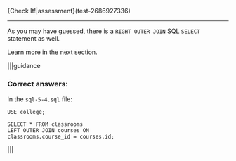 {Check It!|assessment}(test-2686927336)


---
As you may have guessed, there is a `RIGHT OUTER JOIN` SQL `SELECT` statement as well. 

Learn more in the next section.

|||guidance

### Correct answers:

In the `sql-5-4.sql` file:

```
USE college;

SELECT * FROM classrooms
LEFT OUTER JOIN courses ON
classrooms.course_id = courses.id;
```

|||